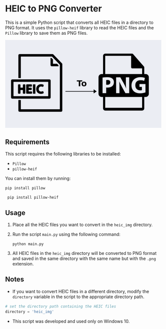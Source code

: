# HEIC to PNG Converter

This is a simple Python script that converts all HEIC files in a directory to PNG format. It uses the `pillow-heif` library to read the HEIC files and the `Pillow` library to save them as PNG files.

![heic to png](heic-to-png.png)

## Requirements

This script requires the following libraries to be installed:

- `Pillow`
- `pillow-heif`

You can install them by running:

```
pip install pillow
```

```
 pip install pillow-heif
```

## Usage

1. Place all the HEIC files you want to convert in the `heic_img` directory.

2. Run the script `main.py` using the following command:

   ```
   python main.py
   ```

3. All HEIC files in the `heic_img` directory will be converted to PNG format and saved in the same directory with the same name but with the `.png` extension.

## Notes

- If you want to convert HEIC files in a different directory, modify the `directory` variable in the script to the appropriate directory path.
```python
# set the directory path containing the HEIC files
directory = 'heic_img'
```

- This script was developed and used only on Windows 10.